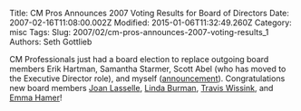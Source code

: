 Title: CM Pros Announces 2007 Voting Results for Board of Directors
Date: 2007-02-16T11:08:00.002Z
Modified: 2015-01-06T11:32:49.260Z
Category: misc
Tags: 
Slug: 2007/02/cm-pros-announces-2007-voting-results_1
Authors: Seth Gottlieb

CM Professionals just had a board election to replace outgoing board members Erik Hartman, Samantha Starmer, Scott Abel (who has moved to the Executive Director role), and myself ([announcement](http://www.cmpros.org/about-cm-pros/news/cm-pros-announces-2007-voting-results-for-board-of-directors)).  Congratulations new board members [Joan Lasselle](http://www.cmpros.org/about-cm-pros/organization/elections/candidate-profiles/joan-laselle), [Linda Burman](http://www.cmpros.org/about-cm-pros/organization/elections/candidate-profiles/linda-burman), [Travis Wissink](http://www.cmpros.org/about-cm-pros/organization/elections/candidate-profiles/travis-wissink), and [Emma Hamer](http://www.cmpros.org/about-cm-pros/organization/elections/candidate-profiles/emma-hamer)!
